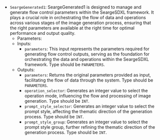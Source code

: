 - `SeargeGenerated1`: SeargeGenerated1 is designed to manage and generate flow control parameters within the SeargeSDXL framework. It plays a crucial role in orchestrating the flow of data and operations across various stages of the image generation process, ensuring that the right parameters are available at the right time for optimal performance and output quality.
    - Parameters:
    - Inputs:
        - `parameters`: This input represents the parameters required for generating flow control outputs, serving as the foundation for orchestrating the data and operations within the SeargeSDXL framework. Type should be `PARAMETERS`.
    - Outputs:
        - `parameters`: Returns the original parameters provided as input, facilitating the flow of data through the system. Type should be `PARAMETERS`.
        - `operation_selector`: Generates an integer value to select the operation mode, influencing the flow and processing of image generation. Type should be `INT`.
        - `prompt_style_selector`: Generates an integer value to select the prompt style, affecting the thematic direction of the generation process. Type should be `INT`.
        - `prompt_style_group`: Generates an integer value to select the prompt style group, further refining the thematic direction of the generation process. Type should be `INT`.
